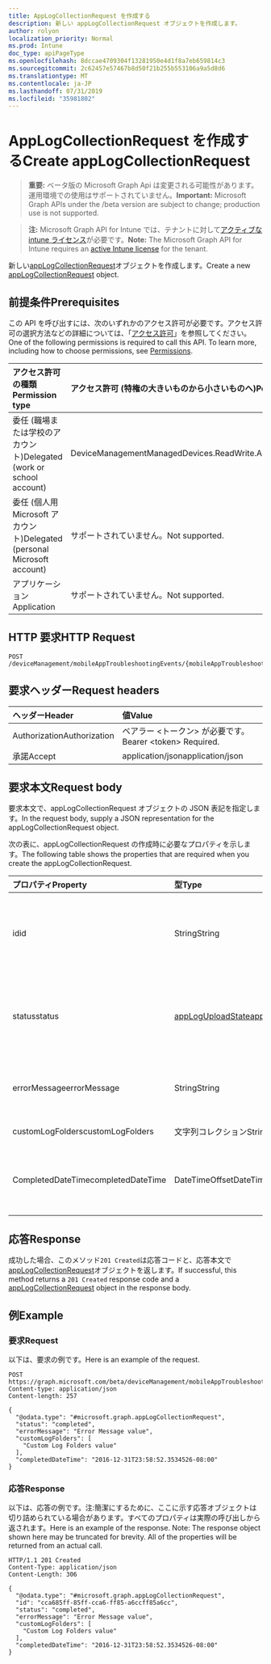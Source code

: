 ```yaml
---
title: AppLogCollectionRequest を作成する
description: 新しい appLogCollectionRequest オブジェクトを作成します。
author: rolyon
localization_priority: Normal
ms.prod: Intune
doc_type: apiPageType
ms.openlocfilehash: 8dccae4709304f13281950e4d1f8a7eb659814c3
ms.sourcegitcommit: 2c62457e57467b8d50f21b255b553106a9a5d8d6
ms.translationtype: MT
ms.contentlocale: ja-JP
ms.lasthandoff: 07/31/2019
ms.locfileid: "35981802"
---
```

# <a name="create-applogcollectionrequest"></a><span data-ttu-id="0613b-103">AppLogCollectionRequest を作成する</span><span class="sxs-lookup"><span data-stu-id="0613b-103">Create appLogCollectionRequest</span></span>

> <span data-ttu-id="0613b-104">**重要:** ベータ版の Microsoft Graph Api は変更される可能性があります。運用環境での使用はサポートされていません。</span><span class="sxs-lookup"><span data-stu-id="0613b-104">**Important:** Microsoft Graph APIs under the /beta version are subject to change; production use is not supported.</span></span>

> <span data-ttu-id="0613b-105">**注:** Microsoft Graph API for Intune では、テナントに対して[アクティブな intune ライセンス](https://go.microsoft.com/fwlink/?linkid=839381)が必要です。</span><span class="sxs-lookup"><span data-stu-id="0613b-105">**Note:** The Microsoft Graph API for Intune requires an [active Intune license](https://go.microsoft.com/fwlink/?linkid=839381) for the tenant.</span></span>

<span data-ttu-id="0613b-106">新しい[appLogCollectionRequest](../resources/intune-devices-applogcollectionrequest.md)オブジェクトを作成します。</span><span class="sxs-lookup"><span data-stu-id="0613b-106">Create a new [appLogCollectionRequest](../resources/intune-devices-applogcollectionrequest.md) object.</span></span>

## <a name="prerequisites"></a><span data-ttu-id="0613b-107">前提条件</span><span class="sxs-lookup"><span data-stu-id="0613b-107">Prerequisites</span></span>
<span data-ttu-id="0613b-p101">この API を呼び出すには、次のいずれかのアクセス許可が必要です。アクセス許可の選択方法などの詳細については、「[アクセス許可](/graph/permissions-reference)」を参照してください。</span><span class="sxs-lookup"><span data-stu-id="0613b-p101">One of the following permissions is required to call this API. To learn more, including how to choose permissions, see [Permissions](/graph/permissions-reference).</span></span>

|<span data-ttu-id="0613b-110">アクセス許可の種類</span><span class="sxs-lookup"><span data-stu-id="0613b-110">Permission type</span></span>|<span data-ttu-id="0613b-111">アクセス許可 (特権の大きいものから小さいものへ)</span><span class="sxs-lookup"><span data-stu-id="0613b-111">Permissions (from most to least privileged)</span></span>|
|:---|:---|
|<span data-ttu-id="0613b-112">委任 (職場または学校のアカウント)</span><span class="sxs-lookup"><span data-stu-id="0613b-112">Delegated (work or school account)</span></span>|<span data-ttu-id="0613b-113">DeviceManagementManagedDevices.ReadWrite.All</span><span class="sxs-lookup"><span data-stu-id="0613b-113">DeviceManagementManagedDevices.ReadWrite.All</span></span>|
|<span data-ttu-id="0613b-114">委任 (個人用 Microsoft アカウント)</span><span class="sxs-lookup"><span data-stu-id="0613b-114">Delegated (personal Microsoft account)</span></span>|<span data-ttu-id="0613b-115">サポートされていません。</span><span class="sxs-lookup"><span data-stu-id="0613b-115">Not supported.</span></span>|
|<span data-ttu-id="0613b-116">アプリケーション</span><span class="sxs-lookup"><span data-stu-id="0613b-116">Application</span></span>|<span data-ttu-id="0613b-117">サポートされていません。</span><span class="sxs-lookup"><span data-stu-id="0613b-117">Not supported.</span></span>|

## <a name="http-request"></a><span data-ttu-id="0613b-118">HTTP 要求</span><span class="sxs-lookup"><span data-stu-id="0613b-118">HTTP Request</span></span>
<!-- {
  "blockType": "ignored"
}
-->
``` http
POST /deviceManagement/mobileAppTroubleshootingEvents/{mobileAppTroubleshootingEventId}/appLogCollectionRequests
```

## <a name="request-headers"></a><span data-ttu-id="0613b-119">要求ヘッダー</span><span class="sxs-lookup"><span data-stu-id="0613b-119">Request headers</span></span>
|<span data-ttu-id="0613b-120">ヘッダー</span><span class="sxs-lookup"><span data-stu-id="0613b-120">Header</span></span>|<span data-ttu-id="0613b-121">値</span><span class="sxs-lookup"><span data-stu-id="0613b-121">Value</span></span>|
|:---|:---|
|<span data-ttu-id="0613b-122">Authorization</span><span class="sxs-lookup"><span data-stu-id="0613b-122">Authorization</span></span>|<span data-ttu-id="0613b-123">ベアラー &lt;トークン&gt; が必要です。</span><span class="sxs-lookup"><span data-stu-id="0613b-123">Bearer &lt;token&gt; Required.</span></span>|
|<span data-ttu-id="0613b-124">承諾</span><span class="sxs-lookup"><span data-stu-id="0613b-124">Accept</span></span>|<span data-ttu-id="0613b-125">application/json</span><span class="sxs-lookup"><span data-stu-id="0613b-125">application/json</span></span>|

## <a name="request-body"></a><span data-ttu-id="0613b-126">要求本文</span><span class="sxs-lookup"><span data-stu-id="0613b-126">Request body</span></span>
<span data-ttu-id="0613b-127">要求本文で、appLogCollectionRequest オブジェクトの JSON 表記を指定します。</span><span class="sxs-lookup"><span data-stu-id="0613b-127">In the request body, supply a JSON representation for the appLogCollectionRequest object.</span></span>

<span data-ttu-id="0613b-128">次の表に、appLogCollectionRequest の作成時に必要なプロパティを示します。</span><span class="sxs-lookup"><span data-stu-id="0613b-128">The following table shows the properties that are required when you create the appLogCollectionRequest.</span></span>

|<span data-ttu-id="0613b-129">プロパティ</span><span class="sxs-lookup"><span data-stu-id="0613b-129">Property</span></span>|<span data-ttu-id="0613b-130">型</span><span class="sxs-lookup"><span data-stu-id="0613b-130">Type</span></span>|<span data-ttu-id="0613b-131">説明</span><span class="sxs-lookup"><span data-stu-id="0613b-131">Description</span></span>|
|:---|:---|:---|
|<span data-ttu-id="0613b-132">id</span><span class="sxs-lookup"><span data-stu-id="0613b-132">id</span></span>|<span data-ttu-id="0613b-133">String</span><span class="sxs-lookup"><span data-stu-id="0613b-133">String</span></span>|<span data-ttu-id="0613b-134">一意の識別子。</span><span class="sxs-lookup"><span data-stu-id="0613b-134">The unique Identifier.</span></span> <span data-ttu-id="0613b-135">これは userId_DeviceId_AppId id です。</span><span class="sxs-lookup"><span data-stu-id="0613b-135">This is userId_DeviceId_AppId id.</span></span>|
|<span data-ttu-id="0613b-136">status</span><span class="sxs-lookup"><span data-stu-id="0613b-136">status</span></span>|[<span data-ttu-id="0613b-137">appLogUploadState</span><span class="sxs-lookup"><span data-stu-id="0613b-137">appLogUploadState</span></span>](../resources/intune-devices-apploguploadstate.md)|<span data-ttu-id="0613b-138">ログのアップロードの状態。</span><span class="sxs-lookup"><span data-stu-id="0613b-138">Log upload status.</span></span> <span data-ttu-id="0613b-139">可能な値は、`pending`、`completed`、`failed` です。</span><span class="sxs-lookup"><span data-stu-id="0613b-139">Possible values are: `pending`, `completed`, `failed`.</span></span>|
|<span data-ttu-id="0613b-140">errorMessage</span><span class="sxs-lookup"><span data-stu-id="0613b-140">errorMessage</span></span>|<span data-ttu-id="0613b-141">String</span><span class="sxs-lookup"><span data-stu-id="0613b-141">String</span></span>|<span data-ttu-id="0613b-142">アップロードプロセス中にエラーメッセージが表示される場合</span><span class="sxs-lookup"><span data-stu-id="0613b-142">Error message if any during the upload process</span></span>|
|<span data-ttu-id="0613b-143">customLogFolders</span><span class="sxs-lookup"><span data-stu-id="0613b-143">customLogFolders</span></span>|<span data-ttu-id="0613b-144">文字列コレクション</span><span class="sxs-lookup"><span data-stu-id="0613b-144">String collection</span></span>|<span data-ttu-id="0613b-145">ログフォルダーの一覧。</span><span class="sxs-lookup"><span data-stu-id="0613b-145">List of log folders.</span></span> |
|<span data-ttu-id="0613b-146">CompletedDateTime</span><span class="sxs-lookup"><span data-stu-id="0613b-146">completedDateTime</span></span>|<span data-ttu-id="0613b-147">DateTimeOffset</span><span class="sxs-lookup"><span data-stu-id="0613b-147">DateTimeOffset</span></span>|<span data-ttu-id="0613b-148">アップロードログ要求がターミナル状態に達した時刻</span><span class="sxs-lookup"><span data-stu-id="0613b-148">Time at which the upload log request reached a terminal state</span></span>|



## <a name="response"></a><span data-ttu-id="0613b-149">応答</span><span class="sxs-lookup"><span data-stu-id="0613b-149">Response</span></span>
<span data-ttu-id="0613b-150">成功した場合、このメソッド`201 Created`は応答コードと、応答本文で[appLogCollectionRequest](../resources/intune-devices-applogcollectionrequest.md)オブジェクトを返します。</span><span class="sxs-lookup"><span data-stu-id="0613b-150">If successful, this method returns a `201 Created` response code and a [appLogCollectionRequest](../resources/intune-devices-applogcollectionrequest.md) object in the response body.</span></span>

## <a name="example"></a><span data-ttu-id="0613b-151">例</span><span class="sxs-lookup"><span data-stu-id="0613b-151">Example</span></span>

### <a name="request"></a><span data-ttu-id="0613b-152">要求</span><span class="sxs-lookup"><span data-stu-id="0613b-152">Request</span></span>
<span data-ttu-id="0613b-153">以下は、要求の例です。</span><span class="sxs-lookup"><span data-stu-id="0613b-153">Here is an example of the request.</span></span>
``` http
POST https://graph.microsoft.com/beta/deviceManagement/mobileAppTroubleshootingEvents/{mobileAppTroubleshootingEventId}/appLogCollectionRequests
Content-type: application/json
Content-length: 257

{
  "@odata.type": "#microsoft.graph.appLogCollectionRequest",
  "status": "completed",
  "errorMessage": "Error Message value",
  "customLogFolders": [
    "Custom Log Folders value"
  ],
  "completedDateTime": "2016-12-31T23:58:52.3534526-08:00"
}
```

### <a name="response"></a><span data-ttu-id="0613b-154">応答</span><span class="sxs-lookup"><span data-stu-id="0613b-154">Response</span></span>
<span data-ttu-id="0613b-p104">以下は、応答の例です。注:簡潔にするために、ここに示す応答オブジェクトは切り詰められている場合があります。すべてのプロパティは実際の呼び出しから返されます。</span><span class="sxs-lookup"><span data-stu-id="0613b-p104">Here is an example of the response. Note: The response object shown here may be truncated for brevity. All of the properties will be returned from an actual call.</span></span>
``` http
HTTP/1.1 201 Created
Content-Type: application/json
Content-Length: 306

{
  "@odata.type": "#microsoft.graph.appLogCollectionRequest",
  "id": "cca685ff-85ff-cca6-ff85-a6ccff85a6cc",
  "status": "completed",
  "errorMessage": "Error Message value",
  "customLogFolders": [
    "Custom Log Folders value"
  ],
  "completedDateTime": "2016-12-31T23:58:52.3534526-08:00"
}
```






